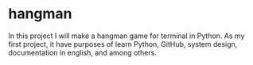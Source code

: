 # hangman
In this project I will make a hangman game for terminal in Python. As my first project, it have purposes of learn Python, GitHub, system design, documentation in english, and among others.

